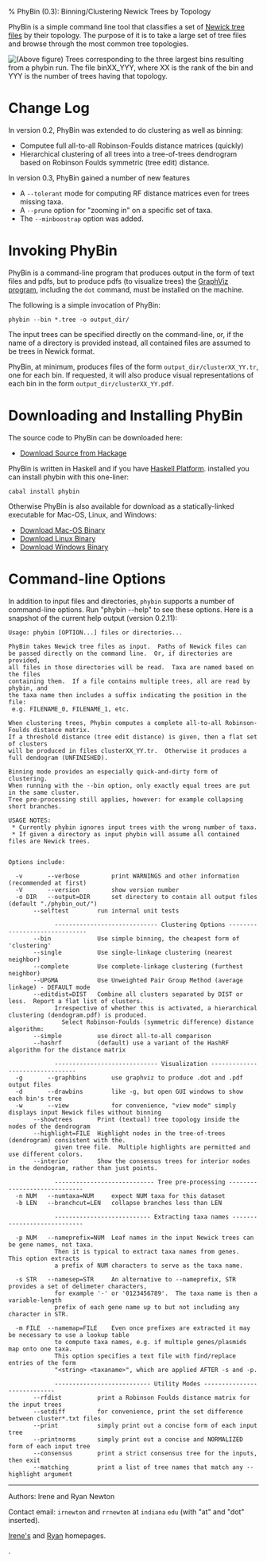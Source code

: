 % PhyBin (0.3): Binning/Clustering Newick Trees by Topology


PhyBin is a simple command line tool that classifies a set of
  [Newick tree files](http://en.wikipedia.org/wiki/Newick_format) 
by their topology.  The purpose of it is to take a large set of tree
files and browse through the most common tree topologies.

![(Above figure) Trees corresponding to the three largest bins resulting from a
  phybin run.  The file `binXX_YYY`, where `XX` is the rank of the bin and
  `YYY` is the number of trees having that topology.](trees.jpg)

Change Log
==========

In version 0.2, PhyBin was extended to do clustering as well as binning:

 * Computee full all-to-all Robinson-Foulds distance matrices (quickly)
 * Hierarchical clustering of all trees into a tree-of-trees dendrogram based on 
   Robinson Foulds symmetric (tree edit) distance.

In version 0.3, PhyBin gained a number of new features

 * A `--tolerant` mode for computing RF distance matrices even for trees missing taxa. 
 * A `--prune` option for "zooming in" on a specific set of taxa.
 * The `--minboostrap` option was added.


Invoking PhyBin 
===============

PhyBin is a command-line program that produces output in the form of
text files and pdfs, but to produce pdfs (to visualize trees) the
  [GraphViz program](http://www.graphviz.org/),
including the `dot` command, must be installed on the machine.

The following is a simple invocation of PhyBin:

    phybin --bin *.tree -o output_dir/

The input trees can be specified directly on the command-line, or, if the
name of a directory is provided instead, all contained files are
assumed to be trees in Newick format.

PhyBin, at minimum, produces files of the form
`output_dir/clusterXX_YY.tr`, one for each bin.  If
requested, it will also produce visual representations of each bin in
the form `output_dir/clusterXX_YY.pdf`.

Downloading and Installing PhyBin
=================================

The source code to PhyBin can be downloaded here:

  * [Download Source from Hackage](http://hackage.haskell.org/package/phybin)

PhyBin is written in Haskell and if you have 
  [Haskell Platform](http://hackage.haskell.org/platform/).
installed you can install phybin with this one-liner:

    cabal install phybin

Otherwise PhyBin is also available for download as a statically-linked
executable for Mac-OS, Linux, and Windows:

  * [Download Mac-OS Binary](phybin-0.3.mac) 
  * [Download Linux Binary](phybin-0.3.x86_64_linux)
  * [Download Windows Binary](phybin-0.3_windows.exe)
  


Command-line Options
====================

In addition to input files and directories, `phybin` supports a number
of command-line options.  Run "phybin --help" to see these options.
Here is a snapshot of the current help output (version 0.2.11):

    Usage: phybin [OPTION...] files or directories...

    PhyBin takes Newick tree files as input.  Paths of Newick files can
    be passed directly on the command line.  Or, if directories are provided,
    all files in those directories will be read.  Taxa are named based on the files
    containing them.  If a file contains multiple trees, all are read by phybin, and
    the taxa name then includes a suffix indicating the position in the file:
     e.g. FILENAME_0, FILENAME_1, etc.

    When clustering trees, Phybin computes a complete all-to-all Robinson-Foulds distance matrix.
    If a threshold distance (tree edit distance) is given, then a flat set of clusters
    will be produced in files clusterXX_YY.tr.  Otherwise it produces a full dendogram (UNFINISHED).

    Binning mode provides an especially quick-and-dirty form of clustering.
    When running with the --bin option, only exactly equal trees are put in the same cluster.
    Tree pre-processing still applies, however: for example collapsing short branches.

    USAGE NOTES:
     * Currently phybin ignores input trees with the wrong number of taxa.
     * If given a directory as input phybin will assume all contained files are Newick trees.


    Options include:

      -v       --verbose         print WARNINGS and other information (recommended at first)
      -V       --version         show version number
      -o DIR   --output=DIR      set directory to contain all output files (default "./phybin_out/")
	       --selftest        run internal unit tests

				 ----------------------------- Clustering Options ------------------------------
	       --bin             Use simple binning, the cheapest form of 'clustering'
	       --single          Use single-linkage clustering (nearest neighbor)
	       --complete        Use complete-linkage clustering (furthest neighbor)
	       --UPGMA           Use Unweighted Pair Group Method (average linkage) - DEFAULT mode
	       --editdist=DIST   Combine all clusters separated by DIST or less.  Report a flat list of clusters.
				 Irrespective of whether this is activated, a hierarchical clustering (dendogram.pdf) is produced.
				   Select Robinson-Foulds (symmetric difference) distance algorithm:
	       --simple          use direct all-to-all comparison
	       --hashrf          (default) use a variant of the HashRF algorithm for the distance matrix

				 ----------------------------- Visualization --------------------------------
      -g       --graphbins       use graphviz to produce .dot and .pdf output files
      -d       --drawbins        like -g, but open GUI windows to show each bin's tree
      -w       --view            for convenience, "view mode" simply displays input Newick files without binning
	       --showtrees       Print (textual) tree topology inside the nodes of the dendrogram
	       --highlight=FILE  Highlight nodes in the tree-of-trees (dendrogram) consistent with the.
				 given tree file.  Multiple highlights are permitted and use different colors.
	       --interior        Show the consensus trees for interior nodes in the dendogram, rather than just points.

				 ---------------------------- Tree pre-processing -----------------------------
      -n NUM   --numtaxa=NUM     expect NUM taxa for this dataset
      -b LEN   --branchcut=LEN   collapse branches less than LEN

				 --------------------------- Extracting taxa names ----------------------------

      -p NUM   --nameprefix=NUM  Leaf names in the input Newick trees can be gene names, not taxa.
				 Then it is typical to extract taxa names from genes.  This option extracts
				 a prefix of NUM characters to serve as the taxa name.

      -s STR   --namesep=STR     An alternative to --nameprefix, STR provides a set of delimeter characters,
				 for example '-' or '0123456789'.  The taxa name is then a variable-length
				 prefix of each gene name up to but not including any character in STR.

      -m FILE  --namemap=FILE    Even once prefixes are extracted it may be necessary to use a lookup table
				 to compute taxa names, e.g. if multiple genes/plasmids map onto one taxa.
				 This option specifies a text file with find/replace entries of the form
				 "<string> <taxaname>", which are applied AFTER -s and -p.

				 --------------------------- Utility Modes ----------------------------
	       --rfdist          print a Robinson Foulds distance matrix for the input trees
	       --setdiff         for convenience, print the set difference between cluster*.txt files
	       --print           simply print out a concise form of each input tree
	       --printnorms      simply print out a concise and NORMALIZED form of each input tree
	       --consensus       print a strict consensus tree for the inputs, then exit
	       --matching        print a list of tree names that match any --highlight argument


- - - - - - - - - - - - - - -
Authors: Irene and Ryan Newton

Contact email: `irnewton` and `rrnewton` at `indiana` `edu` (with "at" and "dot" inserted).

[Irene's](http://www.bio.indiana.edu/faculty/directory/profile.php?person=irnewton) and 
[Ryan](http://www.cs.indiana.edu/~rrnewton/homepage.html) homepages.

.


